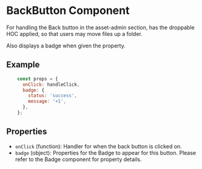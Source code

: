 # BackButton Component

For handling the Back button in the asset-admin section, has the droppable HOC applied, so that users may move files up a folder.

Also displays a badge when given the property.

## Example

```js
    const props = {
      onClick: handleClick,
      badge: {
        status: 'success',
        message: '+1',
      },
    };
```

## Properties
* `onClick` (function): Handler for when the back button is clicked on.
* `badge` (object): Properties for the Badge to appear for this button. Please refer to the Badge component for property details.
